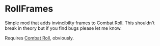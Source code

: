 # RollFrames

Simple mod that adds invincibilty frames to Combat Roll. This shouldn't break in theory but if you find bugs please let me know.

Requires [Combat Roll](https://github.com/ZsoltMolnarrr/CombatRoll), obviously.
